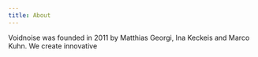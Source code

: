 ```yaml
--- 
title: About
---
```


Voidnoise was founded in 2011 by Matthias Georgi, Ina Keckeis and
Marco Kuhn. We create innovative 
